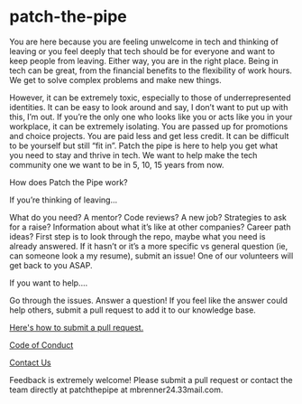 # patch-the-pipe
You are here because you are feeling unwelcome in tech and thinking of leaving or you feel deeply that tech should be for everyone and want to keep people from leaving. Either way, you are in the right place. Being in tech can be great, from the financial benefits to the flexibility of work hours. We get to solve complex problems and make new things. 

However, it can be extremely toxic, especially to those of underrepresented identities. It can be easy to look around and say, I don’t want to put up with this, I’m out.  If you’re the only one who looks like you or acts like you in your workplace, it can be extremely isolating. You are passed up for promotions and choice projects. You are paid less and get less credit. It can be difficult to be yourself but still “fit in”. Patch the pipe is here to help you get what you need to stay and thrive in tech. We want to help make the tech community one we want to be in 5, 10, 15 years from now.

How does Patch the Pipe work?

If you’re thinking of leaving...

What do you need? A mentor? Code reviews? A new job? Strategies to ask for a raise? Information about what it’s like at other companies? Career path ideas? First step is to look through the repo, maybe what you need is already answered. If it hasn’t or it’s a more specific vs general question (ie, can someone look a my resume), submit an issue! One of our volunteers will get back to you ASAP.

If you want to help....

Go through the issues. Answer a question! If you feel like the answer could help others, submit a pull request to add it to our knowledge base. 

[Here's how to submit a pull request.](https://mattstauffer.com/blog/how-to-contribute-to-an-open-source-github-project-using-your-own-fork/)

[Code of Conduct](code-of-conduct.md)

[Contact Us](mailto:patchthepipe@mbrenner24.33mail.com)

Feedback is extremely welcome! Please submit a pull request or contact the team directly at patchthepipe at mbrenner24.33mail.com.  
